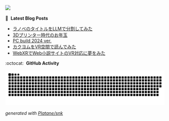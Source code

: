 ![](https://komarev.com/ghpvc/?username=ergofriend)

:blue_book: &nbsp;**Latest Blog Posts**
<!-- BLOG-POST-LIST:START -->
- [ラノベのタイトルをLLMで分割してみた](https://ergofriend.hatenablog.com/entry/2025/02/19/210631?utm_source=feed)
- [3Dプリンター時代のお年玉](https://ergofriend.hatenablog.com/entry/2025/01/09/012252?utm_source=feed)
- [PC build 2024 ver.](https://ergofriend.hatenablog.com/entry/2024/12/31/230942?utm_source=feed)
- [カクヨムをVR空間で読んでみた](https://ergofriend.hatenablog.com/entry/2024/12/25/202024?utm_source=feed)
- [WebXRでWeb小説サイトのVR対応に夢をみた](https://ergofriend.hatenablog.com/entry/2024/12/18/130148?utm_source=feed)
<!-- BLOG-POST-LIST:END -->

:octocat: &nbsp;**GitHub Activity**

<picture>
  <source media="(prefers-color-scheme: dark)" srcset="https://raw.githubusercontent.com/ergofriend/ergofriend/output/github-contribution-grid-snake-dark.svg">
  <source media="(prefers-color-scheme: light)" srcset="https://raw.githubusercontent.com/ergofriend/ergofriend/output/github-contribution-grid-snake.svg">
  <img alt="github contribution grid snake animation" src="https://raw.githubusercontent.com/ergofriend/ergofriend/output/github-contribution-grid-snake.svg">
</picture>

_generated with [Platane/snk](https://github.com/Platane/snk)_
